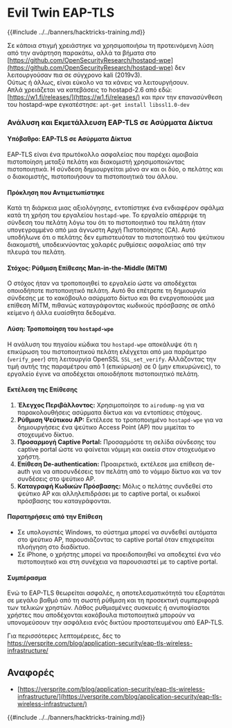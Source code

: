 # Evil Twin EAP-TLS

{{#include ../../banners/hacktricks-training.md}}



Σε κάποια στιγμή χρειάστηκε να χρησιμοποιήσω τη προτεινόμενη λύση από την ανάρτηση παρακάτω, αλλά τα βήματα στο [https://github.com/OpenSecurityResearch/hostapd-wpe](https://github.com/OpenSecurityResearch/hostapd-wpe) δεν λειτουργούσαν πια σε σύγχρονο kali (2019v3).\
Ούτως ή άλλως, είναι εύκολο να τα κάνεις να λειτουργήσουν.\
Απλά χρειάζεται να κατεβάσεις το hostapd-2.6 από εδώ: [https://w1.fi/releases/](https://w1.fi/releases/) και πριν την επανασύνθεση του hostapd-wpe εγκατέστησε: `apt-get install libssl1.0-dev`

### Ανάλυση και Εκμετάλλευση EAP-TLS σε Ασύρματα Δίκτυα

#### Υπόβαθρο: EAP-TLS σε Ασύρματα Δίκτυα

EAP-TLS είναι ένα πρωτόκολλο ασφαλείας που παρέχει αμοιβαία πιστοποίηση μεταξύ πελάτη και διακομιστή χρησιμοποιώντας πιστοποιητικά. Η σύνδεση δημιουργείται μόνο αν και οι δύο, ο πελάτης και ο διακομιστής, πιστοποιήσουν τα πιστοποιητικά του άλλου.

#### Πρόκληση που Αντιμετωπίστηκε

Κατά τη διάρκεια μιας αξιολόγησης, εντοπίστηκε ένα ενδιαφέρον σφάλμα κατά τη χρήση του εργαλείου `hostapd-wpe`. Το εργαλείο απέρριψε τη σύνδεση του πελάτη λόγω του ότι το πιστοποιητικό του πελάτη ήταν υπογεγραμμένο από μια άγνωστη Αρχή Πιστοποίησης (CA). Αυτό υποδήλωνε ότι ο πελάτης δεν εμπιστευόταν το πιστοποιητικό του ψεύτικου διακομιστή, υποδεικνύοντας χαλαρές ρυθμίσεις ασφαλείας από την πλευρά του πελάτη.

#### Στόχος: Ρύθμιση Επίθεσης Man-in-the-Middle (MiTM)

Ο στόχος ήταν να τροποποιηθεί το εργαλείο ώστε να αποδέχεται οποιοδήποτε πιστοποιητικό πελάτη. Αυτό θα επέτρεπε τη δημιουργία σύνδεσης με το κακόβουλο ασύρματο δίκτυο και θα ενεργοποιούσε μια επίθεση MiTM, πιθανώς καταγράφοντας κωδικούς πρόσβασης σε απλό κείμενο ή άλλα ευαίσθητα δεδομένα.

#### Λύση: Τροποποίηση του `hostapd-wpe`

Η ανάλυση του πηγαίου κώδικα του `hostapd-wpe` αποκάλυψε ότι η επικύρωση του πιστοποιητικού πελάτη ελέγχεται από μια παράμετρο (`verify_peer`) στη λειτουργία OpenSSL `SSL_set_verify`. Αλλάζοντας την τιμή αυτής της παραμέτρου από 1 (επικύρωση) σε 0 (μην επικυρώνεις), το εργαλείο έγινε να αποδέχεται οποιοδήποτε πιστοποιητικό πελάτη.

#### Εκτέλεση της Επίθεσης

1. **Έλεγχος Περιβάλλοντος:** Χρησιμοποίησε το `airodump-ng` για να παρακολουθήσεις ασύρματα δίκτυα και να εντοπίσεις στόχους.
2. **Ρύθμιση Ψεύτικου AP:** Εκτέλεσε το τροποποιημένο `hostapd-wpe` για να δημιουργήσεις ένα ψεύτικο Access Point (AP) που μιμείται το στοχευμένο δίκτυο.
3. **Προσαρμογή Captive Portal:** Προσαρμόστε τη σελίδα σύνδεσης του captive portal ώστε να φαίνεται νόμιμη και οικεία στον στοχευόμενο χρήστη.
4. **Επίθεση De-authentication:** Προαιρετικά, εκτέλεσε μια επίθεση de-auth για να αποσυνδέσεις τον πελάτη από το νόμιμο δίκτυο και να τον συνδέσεις στο ψεύτικο AP.
5. **Καταγραφή Κωδικών Πρόσβασης:** Μόλις ο πελάτης συνδεθεί στο ψεύτικο AP και αλληλεπιδράσει με το captive portal, οι κωδικοί πρόσβασης του καταγράφονται.

#### Παρατηρήσεις από την Επίθεση

- Σε υπολογιστές Windows, το σύστημα μπορεί να συνδεθεί αυτόματα στο ψεύτικο AP, παρουσιάζοντας το captive portal όταν επιχειρείται πλοήγηση στο διαδίκτυο.
- Σε iPhone, ο χρήστης μπορεί να προειδοποιηθεί να αποδεχτεί ένα νέο πιστοποιητικό και στη συνέχεια να παρουσιαστεί με το captive portal.

#### Συμπέρασμα

Ενώ το EAP-TLS θεωρείται ασφαλές, η αποτελεσματικότητά του εξαρτάται σε μεγάλο βαθμό από τη σωστή ρύθμιση και τη προσεκτική συμπεριφορά των τελικών χρηστών. Λάθος ρυθμισμένες συσκευές ή ανυποψίαστοι χρήστες που αποδέχονται κακόβουλα πιστοποιητικά μπορούν να υπονομεύσουν την ασφάλεια ενός δικτύου προστατευμένου από EAP-TLS.

Για περισσότερες λεπτομέρειες, δες το https://versprite.com/blog/application-security/eap-tls-wireless-infrastructure/

## Αναφορές

- [https://versprite.com/blog/application-security/eap-tls-wireless-infrastructure/](https://versprite.com/blog/application-security/eap-tls-wireless-infrastructure/)



{{#include ../../banners/hacktricks-training.md}}
